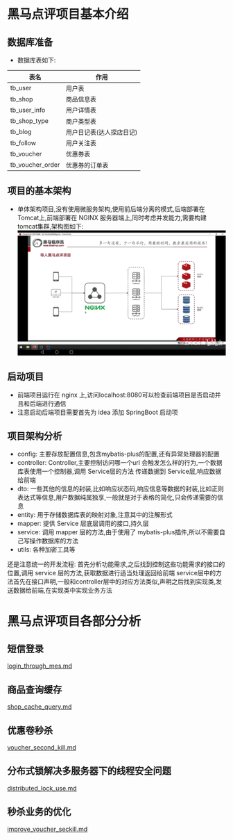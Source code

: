# 黑马点评项目基本介绍
## 数据库准备
- 数据库表如下:
    
表名|作用  
---|---  
tb_user|用户表  
tb_shop|商品信息表  
tb_user_info|用户详情表  
tb_shop_type|商户类型表  
tb_blog|用户日记表(达人探店日记)  
tb_follow|用户关注表  
tb_voucher|优惠券表  
tb_voucher_order|优惠券的订单表  

## 项目的基本架构
- 单体架构项目,没有使用微服务架构,使用前后端分离的模式,后端部署在Tomcat上,前端部署在 NGINX 服务器端上,同时考虑并发能力,需要构建 tomcat集群,架构图如下:  
![Screenshot_20240706_091411_tv.danmaku.bilibilihd.jpg](img%2FScreenshot_20240706_091411_tv.danmaku.bilibilihd.jpg)
## 启动项目
- 前端项目运行在 nginx 上,访问localhost:8080可以检查前端项目是否启动并且和后端进行通信
- 注意启动后端项目需要首先为 idea 添加 SpringBoot 启动项
## 项目架构分析
- config: 主要存放配置信息,包含mybatis-plus的配置,还有异常处理器的配置
- controller: Controller,主要控制访问哪一个url 会触发怎么样的行为,一个数据库表使用一个控制器,调用 Service层的方法
    传递数据到 Service层,响应数据给前端
- dto: 一些其他的信息的封装,比如响应状态码,响应信息等数据的封装,比如正则表达式等信息,用户数据纯属独享,一般就是对于表格的简化,只会传递需要的信息
- entity: 用于存储数据库表的映射对象,注意其中的注解形式
- mapper: 提供 Service 层底层调用的接口,持久层
- service: 调用 mapper 层的方法,由于使用了 mybatis-plus插件,所以不需要自己写操作数据库的方法
- utils: 各种加密工具等

还是注意统一的开发流程: 首先分析功能需求,之后找到控制这些功能需求的接口的位置,调用 service 层的方法,获取数据进行适当处理返回给前端
service层中的方法首先在接口声明,一般和controller层中的对应方法类似,声明之后找到实现类,发送数据给前端,在实现类中实现业务方法
# 黑马点评项目各部分分析
## 短信登录
[login_through_mes.md](note%2Flogin_through_mes.md)
## 商品查询缓存
[shop_cache_query.md](note%2Fshop_cache_query.md)
## 优惠卷秒杀
[voucher_second_kill.md](note%2Fvoucher_second_kill.md)
## 分布式锁解决多服务器下的线程安全问题
[distributed_lock_use.md](note%2Fdistributed_lock_use.md)
## 秒杀业务的优化
[improve_voucher_seckill.md](note%2Fimprove_voucher_seckill.md)
